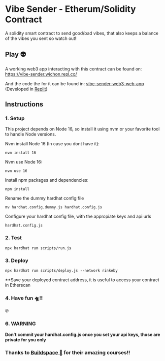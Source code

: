 # Vibe Sender - Etherum/Solidity Contract

A solidity smart contract to send good/bad vibes, that also keeps a balance of the vibes you sent so watch out!

## Play 👽

A working web3 app interacting with this contract can be found on: https://vibe-sender.wichon.repl.co/

And the code the for it can be found in: [vibe-sender-web3-web-app](https://github.com/wichon/vibe-sender-web3-web-app) (Developed in [Replit](https://replit.com/))


## Instructions

### 1. Setup

This project depends on Node 16, so install it using nvm or your favorite tool to handle Node versions.

Nvm install Node 16 (In case you dont have it):
```
nvm install 16
```

Nvm use Node 16:
```
nvm use 16 
```

Install npm packages and dependencies:
```
npm install
```

Rename the dummy hardhat config file
```
mv hardhat.config.dummy.js hardhat.config.js
```

Configure your hardhat config file, with the appropiate keys and api urls
```
hardhat.config.js
```

### 2. Test

```
npx hardhat run scripts/run.js
```

### 3. Deploy

```
npx hardhat run scripts/deploy.js --network rinkeby
```

**Save your deployed contract address, it is useful to access your contract in Etherscan

### 4. Have fun 🛸!!

🤓

### 6. WARNING

**Don't commit your hardhat.config.js once you set your api keys, those are private for you only**

### Thanks to [Buildspace 🦄](https://buildspace.so/) for their amazing courses!!